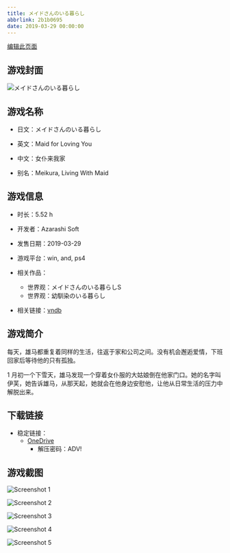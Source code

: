 ```yaml
---
title: メイドさんのいる暮らし
abbrlink: 2b1b0695
date: 2019-03-29 00:00:00
---
```

[编辑此页面](https://github.com/ACG-3/ADV3-source/blob/main/source/_posts/games/%E3%83%A1%E3%82%A4%E3%83%89%E3%81%95%E3%82%93%E3%81%AE%E3%81%84%E3%82%8B%E6%9A%AE%E3%82%89%E3%81%97.md)

## 游戏封面

![メイドさんのいる暮らし](https://pan.timero.xyz/d/onedrive/img_lib_001/%E3%83%A1%E3%82%A4%E3%83%89%E3%81%95%E3%82%93%E3%81%AE%E3%81%84%E3%82%8B%E6%9A%AE%E3%82%89%E3%81%97_cover.avif)


## 游戏名称

- 日文：メイドさんのいる暮らし
- 英文：Maid for Loving You
- 中文：女仆来我家

- 别名：Meikura, Living With Maid


## 游戏信息

- 时长：5.52 h
- 开发者：Azarashi Soft
- 发售日期：2019-03-29
- 游戏平台：win, and, ps4
- 相关作品：
   - 世界观：メイドさんのいる暮らしS
   - 世界观：幼馴染のいる暮らし

- 相关链接：[vndb](https://vndb.org/v24620)


## 游戏简介

每天，雄马都重复着同样的生活，往返于家和公司之间。没有机会邂逅爱情，下班回家后等待他的只有孤独。

1 月初一个下雪天，雄马发现一个穿着女仆服的大姑娘倒在他家门口。她的名字叫伊芙，她告诉雄马，从那天起，她就会在他身边安慰他，让他从日常生活的压力中解脱出来。




## 下载链接

- 稳定链接：
    - [OneDrive](https://pan.timero.xyz/onedrive/adv_lib_001/%E3%83%A1%E3%82%A4%E3%83%89%E3%81%95%E3%82%93%E3%81%AE%E3%81%84%E3%82%8B%E6%9A%AE%E3%82%89%E3%81%97)
        - 解压密码：ADV!



## 游戏截图


![Screenshot 1](https://pan.timero.xyz/d/onedrive/img_lib_001/%E3%83%A1%E3%82%A4%E3%83%89%E3%81%95%E3%82%93%E3%81%AE%E3%81%84%E3%82%8B%E6%9A%AE%E3%82%89%E3%81%97_Screenshot_1.avif)

![Screenshot 2](https://pan.timero.xyz/d/onedrive/img_lib_001/%E3%83%A1%E3%82%A4%E3%83%89%E3%81%95%E3%82%93%E3%81%AE%E3%81%84%E3%82%8B%E6%9A%AE%E3%82%89%E3%81%97_Screenshot_2.avif)

![Screenshot 3](https://pan.timero.xyz/d/onedrive/img_lib_001/%E3%83%A1%E3%82%A4%E3%83%89%E3%81%95%E3%82%93%E3%81%AE%E3%81%84%E3%82%8B%E6%9A%AE%E3%82%89%E3%81%97_Screenshot_3.avif)

![Screenshot 4](https://pan.timero.xyz/d/onedrive/img_lib_001/%E3%83%A1%E3%82%A4%E3%83%89%E3%81%95%E3%82%93%E3%81%AE%E3%81%84%E3%82%8B%E6%9A%AE%E3%82%89%E3%81%97_Screenshot_4.avif)

![Screenshot 5](https://pan.timero.xyz/d/onedrive/img_lib_001/%E3%83%A1%E3%82%A4%E3%83%89%E3%81%95%E3%82%93%E3%81%AE%E3%81%84%E3%82%8B%E6%9A%AE%E3%82%89%E3%81%97_Screenshot_5.avif)

